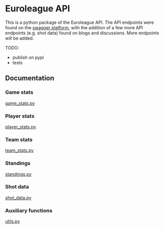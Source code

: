 # Euroleague API

This is a python package of the Euroleague API. The API endpoints were found on the [swagger platform](https://api-live.euroleague.net/swagger/index.html), with the addition of a few more API endpoints (e.g. shot data) found on blogs and discussions. More endpoints will be added.

TODO:
- publish on pypi
- tests

## Documentation

### Game stats
[game_stats.py](docs/euroleague_api/game_stats.md)

### Player stats
[player_stats.py](docs/euroleague_api/player_stats.md)

### Team stats
[team_stats.py](docs/euroleague_api/team_stats.md)

### Standings
[standings.py](docs/euroleague_api/standings.md)

### Shot data
[shot_data.py](docs/euroleague_api/shot_data.md)

### Auxiliary functions
[utils.py](docs/euroleague_api/utils.md)
